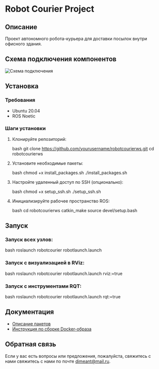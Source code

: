 # Robot Courier Project

## Описание

Проект автономного робота-курьера для доставки посылок внутри офисного здания.

## Схема подключения компонентов

![Схема подключения](docs/connection_diagram.png)

## Установка

### Требования

- Ubuntu 20.04
- ROS Noetic

### Шаги установки

1. Клонируйте репозиторий:

   bash
   git clone https://github.com/yourusername/robotcourierws.git
   cd robotcourierws
   
2. Установите необходимые пакеты:

   bash
   chmod +x install_packages.sh
   ./install_packages.sh
   
3. Настройте удаленный доступ по SSH (опционально):

   bash
   chmod +x setup_ssh.sh
./setup_ssh.sh
   
4. Инициализируйте рабочее пространство ROS:

   bash
   cd robotcourierws
   catkin_make
   source devel/setup.bash
   
## Запуск


### Запуск всех узлов:

bash
roslaunch robotcourier robotlaunch.launch

### Запуск с визуализацией в RViz:

bash
roslaunch robotcourier robotlaunch.launch rviz:=true

### Запуск с инструментами RQT:

bash
roslaunch robotcourier robotlaunch.launch rqt:=true

## Документация

- [Описание пакетов](docs/packages.md)
- [Инструкция по сборке Docker-образа](docs/docker.md)

## Обратная связь

Если у вас есть вопросы или предложения, пожалуйста, свяжитесь с нами свяжитесь с нами по почте [dimeant@mail.ru](mailto:dimeant@mail.ru).


